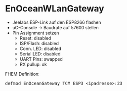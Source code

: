 # EnOceanWLanGateway

* Jeelabs ESP-Link auf den ESP8266 flashen
* uC-Console -> Baudrate auf 57600 stellen
* Pin Assignment setzen
  * Reset: disabled
  * ISP/Flash: disabled
  * Conn. LED: disabled
  * Serial LED: disabled
  * UART Pins: swapped
  * RX pullup: ok
 
FHEM Definition:
<pre>defmod EnOceanGateway TCM ESP3 &#60;ipadresse&#62;:23</ipadresse</pre>
